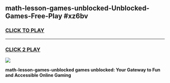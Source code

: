 
## math-lesson-games-unblocked-Unblocked-Games-Free-Play #xz6bv
<h3>
<a href="https://us.freeplayer.one?title=math-lesson-games-unblocked&ref=9M">CLICK TO PLAY</a></h3>
<hr>

<h3>
<a href="https://us.freeplayer.one?title=math-lesson-games-unblocked&ref=9M">CLICK 2 PLAY</a>
  
</h3>

<a href="https://us.freeplayer.one?title=math-lesson-games-unblocked&ref=9M"><img src="https://clearcache.store/games.png"></a>


**math-lesson-games-unblocked games unblocked: Your Gateway to Fun and Accessible Online Gaming**
